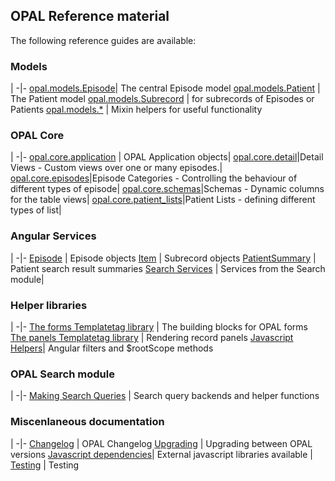 ## OPAL Reference material

The following reference guides are available:

### Models
|
-|-
[opal.models.Episode](episode.md)| The central Episode model
[opal.models.Patient](patient.md) | The Patient model
[opal.models.Subrecord](subrecords.md) | for subrecords of Episodes or Patients
[opal.models.*](mixins.md) | Mixin helpers for useful functionality

### OPAL Core
|
-|-
[opal.core.application](opal_application.md) | OPAL Application objects|
[opal.core.detail](detail_views.md)|Detail Views - Custom views over one or many episodes.|
[opal.core.episodes](episode_categories.md)|Episode Categories - Controlling the behaviour of different types of episode|
[opal.core.schemas](schemas.md)|Schemas - Dynamic columns for the table views|
[opal.core.patient_lists](patient_list.md)|Patient Lists - defining different types of list|

### Angular Services
|
-|-
[Episode](episode_service.md) | Episode objects
[Item](item_service.md) |  Subrecord objects
[PatientSummary](patient_summary_service.md) | Patient search result summaries
[Search Services](search_js_services.md) | Services from the Search module|


### Helper libraries

|
-|-
[The forms Templatetag library](form_templatetags.md) | The building blocks for OPAL forms
[The panels Templatetag library](panels_templatetags.md) | Rendering record panels
[Javascript Helpers](javascript_helpers.md)| Angular filters and $rootScope methods

### OPAL Search module

|
-|-
[Making Search Queries](search_queries.md) | Search query backends and helper functions


### Miscenlaneous documentation

|
-|-
[Changelog](changelog.md) | OPAL Changelog
[Upgrading](upgrading.md) | Upgrading between OPAL versions
[Javascript dependencies](javascript_dependencies.md)| External javascript libraries available |
[Testing](testing.md) | Testing
